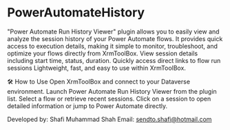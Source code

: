 # PowerAutomateHistory
"Power Automate Run History Viewer" plugin allows you to easily view and analyze the session history of your Power Automate flows.
It provides quick access to execution details, making it simple to monitor, troubleshoot, and optimize your flows directly from XrmToolBox.
View session details including start time, status, duration.
Quickly access direct links to flow run sessions
Lightweight, fast, and easy to use within XrmToolBox.

🛠 How to Use
Open XrmToolBox and connect to your Dataverse environment.
Launch Power Automate Run History Viewer from the plugin list.
Select a flow or retrieve recent sessions.
Click on a session to open detailed information or jump to Power Automate directly.

Developed by: Shafi Muhammad Shah
Email: sendto.shafi@hotmail.com

